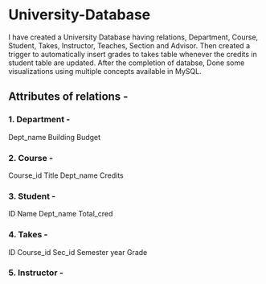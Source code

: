# University-Database
I have created a University Database having relations, Department, Course, Student, Takes, Instructor, Teaches, Section and Advisor.
Then created a trigger to automatically insert grades to takes table whenever the credits in student table are updated.
After the completion of databse, Done some visualizations using multiple concepts available in MySQL.

## Attributes of relations - 
### 1. Department - 
Dept_name
Building
Budget

### 2. Course - 
Course_id
Title
Dept_name
Credits

### 3. Student - 
ID
Name
Dept_name
Total_cred

### 4. Takes - 
ID
Course_id
Sec_id
Semester
year
Grade

### 5. Instructor - 
